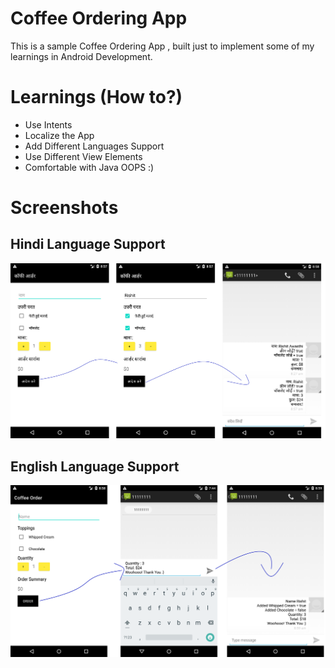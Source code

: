 # Coffee Ordering App
 This is a sample Coffee Ordering App , built just to implement some of my learnings in Android Development.
# Learnings (How to?) 
- Use Intents
- Localize the App
- Add Different Languages Support
- Use Different View Elements
- Comfortable with Java OOPS :)

# Screenshots 
## Hindi Language Support
![Screenshot](ss_2.png)
## English Language Support
![Screenshot](ss_1.png)
